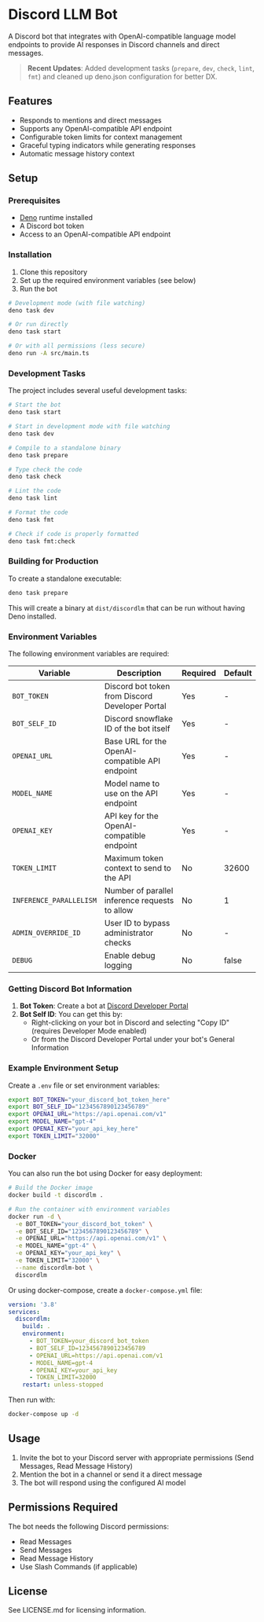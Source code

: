 # Discord LLM Bot

A Discord bot that integrates with OpenAI-compatible language model endpoints to provide AI responses in Discord channels and direct messages.

> **Recent Updates**: Added development tasks (`prepare`, `dev`, `check`, `lint`, `fmt`) and cleaned up deno.json configuration for better DX.

## Features

- Responds to mentions and direct messages
- Supports any OpenAI-compatible API endpoint
- Configurable token limits for context management
- Graceful typing indicators while generating responses
- Automatic message history context

## Setup

### Prerequisites

- [Deno](https://deno.land/) runtime installed
- A Discord bot token
- Access to an OpenAI-compatible API endpoint

### Installation

1. Clone this repository
2. Set up the required environment variables (see below)
3. Run the bot

```bash
# Development mode (with file watching)
deno task dev

# Or run directly
deno task start

# Or with all permissions (less secure)
deno run -A src/main.ts
```

### Development Tasks

The project includes several useful development tasks:

```bash
# Start the bot
deno task start

# Start in development mode with file watching
deno task dev

# Compile to a standalone binary
deno task prepare

# Type check the code
deno task check

# Lint the code
deno task lint

# Format the code
deno task fmt

# Check if code is properly formatted
deno task fmt:check
```

### Building for Production

To create a standalone executable:

```bash
deno task prepare
```

This will create a binary at `dist/discordlm` that can be run without having Deno installed.

### Environment Variables

The following environment variables are required:

| Variable | Description | Required | Default |
|----------|-------------|----------|---------|
| `BOT_TOKEN` | Discord bot token from Discord Developer Portal | Yes | - |
| `BOT_SELF_ID` | Discord snowflake ID of the bot itself | Yes | - |
| `OPENAI_URL` | Base URL for the OpenAI-compatible API endpoint | Yes | - |
| `MODEL_NAME` | Model name to use on the API endpoint | Yes | - |
| `OPENAI_KEY` | API key for the OpenAI-compatible endpoint | Yes | - |
| `TOKEN_LIMIT` | Maximum token context to send to the API | No | 32600 |
| `INFERENCE_PARALLELISM` | Number of parallel inference requests to allow | No | 1 |
| `ADMIN_OVERRIDE_ID` | User ID to bypass administrator checks | No | - |
| `DEBUG` | Enable debug logging | No | false |

### Getting Discord Bot Information

1. **Bot Token**: Create a bot at [Discord Developer Portal](https://discord.com/developers/applications)
2. **Bot Self ID**: You can get this by:
   - Right-clicking on your bot in Discord and selecting "Copy ID" (requires Developer Mode enabled)
   - Or from the Discord Developer Portal under your bot's General Information

### Example Environment Setup

Create a `.env` file or set environment variables:

```bash
export BOT_TOKEN="your_discord_bot_token_here"
export BOT_SELF_ID="1234567890123456789"
export OPENAI_URL="https://api.openai.com/v1"
export MODEL_NAME="gpt-4"
export OPENAI_KEY="your_api_key_here"
export TOKEN_LIMIT="32000"
```

### Docker

You can also run the bot using Docker for easy deployment:

```bash
# Build the Docker image
docker build -t discordlm .

# Run the container with environment variables
docker run -d \
  -e BOT_TOKEN="your_discord_bot_token" \
  -e BOT_SELF_ID="1234567890123456789" \
  -e OPENAI_URL="https://api.openai.com/v1" \
  -e MODEL_NAME="gpt-4" \
  -e OPENAI_KEY="your_api_key" \
  -e TOKEN_LIMIT="32000" \
  --name discordlm-bot \
  discordlm
```

Or using docker-compose, create a `docker-compose.yml` file:

```yaml
version: '3.8'
services:
  discordlm:
    build: .
    environment:
      - BOT_TOKEN=your_discord_bot_token
      - BOT_SELF_ID=1234567890123456789
      - OPENAI_URL=https://api.openai.com/v1
      - MODEL_NAME=gpt-4
      - OPENAI_KEY=your_api_key
      - TOKEN_LIMIT=32000
    restart: unless-stopped
```

Then run with:

```bash
docker-compose up -d
```

## Usage

1. Invite the bot to your Discord server with appropriate permissions (Send Messages, Read Message History)
2. Mention the bot in a channel or send it a direct message
3. The bot will respond using the configured AI model

## Permissions Required

The bot needs the following Discord permissions:
- Read Messages
- Send Messages
- Read Message History
- Use Slash Commands (if applicable)

## License

See LICENSE.md for licensing information.

